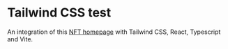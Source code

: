 # Tailwind CSS test

An integration of this [NFT homepage](https://dribbble.com/shots/16531528-Polygon-NFT-Crypto) with Tailwind CSS, React, Typescript and Vite.
